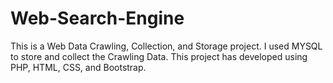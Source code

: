 # Web-Search-Engine

This is a Web Data Crawling, Collection, and Storage project. I used MYSQL to store and collect the Crawling Data. 
This project has developed using PHP, HTML, CSS, and Bootstrap.
